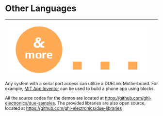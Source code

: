 # Other Languages

---

![And More](../images/other-languages.png)

Any system with a serial port access can utilize a DUELink Motherboard. For example, [MIT App Inventor](https://appinventor.mit.edu/) can be used to build a phone app using blocks.

All the source codes for the demos are located at https://github.com/ghi-electronics/due-samples. The provided libraries are also open source, located at https://github.com/ghi-electronics/due-libraries
